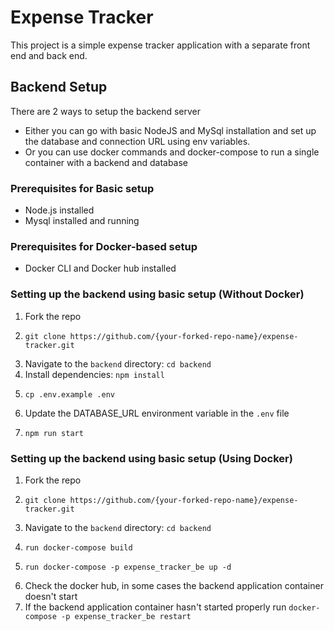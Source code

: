# Expense Tracker

This project is a simple expense tracker application with a separate front end and back end.

## Backend Setup
There are 2 ways to setup the backend server
- Either you can go with basic NodeJS and MySql installation and set up the database and connection URL using env variables.
- Or you can use docker commands and docker-compose to run a single container with a backend and database

### Prerequisites for Basic setup
- Node.js installed
- Mysql installed and running

### Prerequisites for Docker-based setup
- Docker CLI and Docker hub installed

### Setting up the backend using basic setup (Without Docker)
1. Fork the repo
2. ```
   git clone https://github.com/{your-forked-repo-name}/expense-tracker.git
   ```
3. Navigate to the `backend` directory: `cd backend`
4. Install dependencies: `npm install`
5. ```
   cp .env.example .env
   ```
6. Update the DATABASE_URL environment variable in the `.env` file
7. ```
   npm run start
   ```

### Setting up the backend using basic setup (Using Docker)
1. Fork the repo
2. ```
   git clone https://github.com/{your-forked-repo-name}/expense-tracker.git
   ```
3. Navigate to the `backend` directory: `cd backend`
4. ```
   run docker-compose build
   ```
5. ```
   run docker-compose -p expense_tracker_be up -d
   ```
6. Check the docker hub, in some cases the backend application container doesn't start
7. If the backend application container hasn't started properly run `docker-compose -p expense_tracker_be restart`
   
